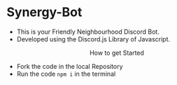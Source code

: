 # Synergy-Bot
- This is your Friendly Neighbourhood Discord Bot.
- Developed using the Discord.js Library of Javascript.
<p align="center">
How to get Started
</p>

- Fork the code in the local Repository
- Run the code ``` npm i ``` in the terminal
